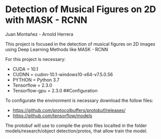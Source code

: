 # Detection of Musical Figures on 2D with MASK - RCNN

Juan Montañez - Arnold Herrera

This project is focused in the detection of musical figures on 2D images using Deep Learning Methods like MASK - RCNN

For this project is necessary:

- CUDA 			= 10.1
- CUDNN 			= cudnn-10.1-windows10-x64-v7.5.0.56
- PYTHON 			= Python 3.7
- Tensorflow		= 2.3.0
- Tensorflow-gpu 	= 2.3.0
##Configuration

To configurate the environment is necessary download the follow files:
- https://github.com/protocolbuffers/protobuf/releases/ 
- https://github.com/tensorflow/models

The protobuf will use to compile the proto files localted in the folder models/research/object detection/protos, that allow train the model.